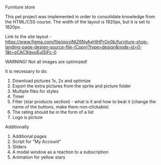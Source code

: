 Furniture store

This pet project was implemented in order to consolidate knowledge from the HTML/CSS course. The width of the layout is 1920px, but it is set to 1820px.

Link to the site layout - https://www.figma.com/file/qixyjNtZ6NyAxHIHPrOx0b/furniture-shop-landing-page-design-source-file-(Copy)?type=design&node-id=0-1&t=gCAC9dxoiEuISjFc-0

WARNING! Not all images are optimized!

It is necessary to do:

1. Download pictures 1x, 2x and optimize
2. Export the extra pictures from the sprite and picture folder
3. Multiple files for styles
4. Timer
5. Filter (star products section) - what is it and how to beat it (change the name of the buttons, make them non-clickable)
6. The rating should be in the form of a list
7. Logo is picture

Additionally

1. Additional pages
2. Script for "My Account"
3. Sliders
4. A modal window as a reaction to a subscription
5. Animation for yellow stars
